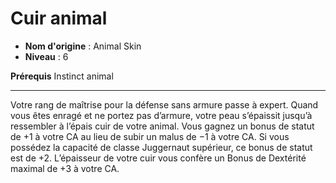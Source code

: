 # Cuir animal

 * **Nom d'origine** : Animal Skin
 * **Niveau** : 6


<p><strong>Prérequis</strong> Instinct animal</p>
<hr>
<p>Votre rang de maîtrise pour la défense sans armure passe à expert. Quand vous êtes enragé et ne portez pas d’armure, votre peau s’épaissit jusqu’à ressembler à l’épais cuir de votre animal. Vous gagnez un bonus de statut de +1 à votre CA au lieu de subir un malus de −1 à votre CA. Si vous possédez la capacité de classe Juggernaut supérieur, ce bonus de statut est de +2. L’épaisseur de votre cuir vous confère un Bonus de Dextérité maximal de +3 à votre CA.</p>